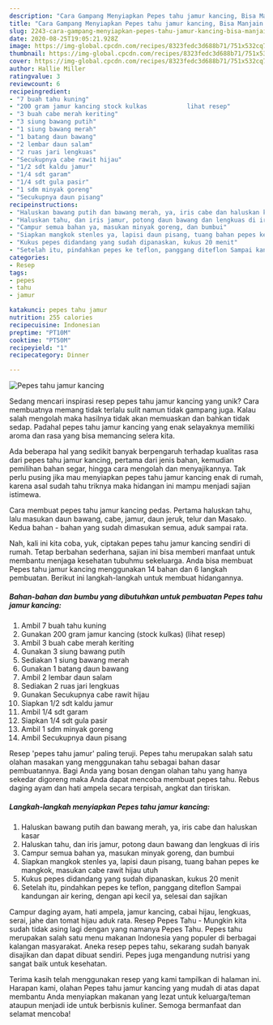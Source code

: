 ```yaml
---
description: "Cara Gampang Menyiapkan Pepes tahu jamur kancing, Bisa Manjain Lidah"
title: "Cara Gampang Menyiapkan Pepes tahu jamur kancing, Bisa Manjain Lidah"
slug: 2243-cara-gampang-menyiapkan-pepes-tahu-jamur-kancing-bisa-manjain-lidah
date: 2020-08-25T19:05:21.928Z
image: https://img-global.cpcdn.com/recipes/8323fedc3d688b71/751x532cq70/pepes-tahu-jamur-kancing-foto-resep-utama.jpg
thumbnail: https://img-global.cpcdn.com/recipes/8323fedc3d688b71/751x532cq70/pepes-tahu-jamur-kancing-foto-resep-utama.jpg
cover: https://img-global.cpcdn.com/recipes/8323fedc3d688b71/751x532cq70/pepes-tahu-jamur-kancing-foto-resep-utama.jpg
author: Hallie Miller
ratingvalue: 3
reviewcount: 6
recipeingredient:
- "7 buah tahu kuning"
- "200 gram jamur kancing stock kulkas           lihat resep"
- "3 buah cabe merah keriting"
- "3 siung bawang putih"
- "1 siung bawang merah"
- "1 batang daun bawang"
- "2 lembar daun salam"
- "2 ruas jari lengkuas"
- "Secukupnya cabe rawit hijau"
- "1/2 sdt kaldu jamur"
- "1/4 sdt garam"
- "1/4 sdt gula pasir"
- "1 sdm minyak goreng"
- "Secukupnya daun pisang"
recipeinstructions:
- "Haluskan bawang putih dan bawang merah, ya, iris cabe dan haluskan kasar"
- "Haluskan tahu, dan iris jamur, potong daun bawang dan lengkuas di iris"
- "Campur semua bahan ya, masukan minyak goreng, dan bumbui"
- "Siapkan mangkok stenles ya, lapisi daun pisang, tuang bahan pepes ke mangkok, masukan cabe rawit hijau utuh"
- "Kukus pepes didandang yang sudah dipanaskan, kukus 20 menit"
- "Setelah itu, pindahkan pepes ke teflon, panggang diteflon Sampai kandungan air kering, dengan api kecil ya, selesai dan sajikan"
categories:
- Resep
tags:
- pepes
- tahu
- jamur

katakunci: pepes tahu jamur 
nutrition: 255 calories
recipecuisine: Indonesian
preptime: "PT10M"
cooktime: "PT50M"
recipeyield: "1"
recipecategory: Dinner

---
```



![Pepes tahu jamur kancing](https://img-global.cpcdn.com/recipes/8323fedc3d688b71/751x532cq70/pepes-tahu-jamur-kancing-foto-resep-utama.jpg)

Sedang mencari inspirasi resep pepes tahu jamur kancing yang unik? Cara membuatnya memang tidak terlalu sulit namun tidak gampang juga. Kalau salah mengolah maka hasilnya tidak akan memuaskan dan bahkan tidak sedap. Padahal pepes tahu jamur kancing yang enak selayaknya memiliki aroma dan rasa yang bisa memancing selera kita.

Ada beberapa hal yang sedikit banyak berpengaruh terhadap kualitas rasa dari pepes tahu jamur kancing, pertama dari jenis bahan, kemudian pemilihan bahan segar, hingga cara mengolah dan menyajikannya. Tak perlu pusing jika mau menyiapkan pepes tahu jamur kancing enak di rumah, karena asal sudah tahu triknya maka hidangan ini mampu menjadi sajian istimewa.

Cara membuat pepes tahu jamur kancing pedas. Pertama haluskan tahu, lalu masukan daun bawang, cabe, jamur, daun jeruk, telur dan Masako. Kedua bahan - bahan yang sudah dimasukan semua, aduk sampai rata.


Nah, kali ini kita coba, yuk, ciptakan pepes tahu jamur kancing sendiri di rumah. Tetap berbahan sederhana, sajian ini bisa memberi manfaat untuk membantu menjaga kesehatan tubuhmu sekeluarga. Anda bisa membuat Pepes tahu jamur kancing menggunakan 14 bahan dan 6 langkah pembuatan. Berikut ini langkah-langkah untuk membuat hidangannya.

<!--inarticleads1-->

##### Bahan-bahan dan bumbu yang dibutuhkan untuk pembuatan Pepes tahu jamur kancing:

1. Ambil 7 buah tahu kuning
1. Gunakan 200 gram jamur kancing (stock kulkas)           (lihat resep)
1. Ambil 3 buah cabe merah keriting
1. Gunakan 3 siung bawang putih
1. Sediakan 1 siung bawang merah
1. Gunakan 1 batang daun bawang
1. Ambil 2 lembar daun salam
1. Sediakan 2 ruas jari lengkuas
1. Gunakan Secukupnya cabe rawit hijau
1. Siapkan 1/2 sdt kaldu jamur
1. Ambil 1/4 sdt garam
1. Siapkan 1/4 sdt gula pasir
1. Ambil 1 sdm minyak goreng
1. Ambil Secukupnya daun pisang


Resep &#39;pepes tahu jamur&#39; paling teruji. Pepes tahu merupakan salah satu olahan masakan yang menggunakan tahu sebagai bahan dasar pembuatannya. Bagi Anda yang bosan dengan olahan tahu yang hanya sekedar digoreng maka Anda dapat mencoba membuat pepes tahu. Rebus daging ayam dan hati ampela secara terpisah, angkat dan tiriskan. 

<!--inarticleads2-->

##### Langkah-langkah menyiapkan Pepes tahu jamur kancing:

1. Haluskan bawang putih dan bawang merah, ya, iris cabe dan haluskan kasar
1. Haluskan tahu, dan iris jamur, potong daun bawang dan lengkuas di iris
1. Campur semua bahan ya, masukan minyak goreng, dan bumbui
1. Siapkan mangkok stenles ya, lapisi daun pisang, tuang bahan pepes ke mangkok, masukan cabe rawit hijau utuh
1. Kukus pepes didandang yang sudah dipanaskan, kukus 20 menit
1. Setelah itu, pindahkan pepes ke teflon, panggang diteflon Sampai kandungan air kering, dengan api kecil ya, selesai dan sajikan


Campur daging ayam, hati ampela, jamur kancing, cabai hijau, lengkuas, serai, jahe dan tomat hijau aduk rata. Resep Pepes Tahu - Mungkin kita sudah tidak asing lagi dengan yang namanya Pepes Tahu. Pepes tahu merupakan salah satu menu makanan Indonesia yang populer di berbagai kalangan masyarakat. Aneka resep pepes tahu, sekarang sudah banyak disajikan dan dapat dibuat sendiri. Pepes juga mengandung nutrisi yang sangat baik untuk kesehatan. 

Terima kasih telah menggunakan resep yang kami tampilkan di halaman ini. Harapan kami, olahan Pepes tahu jamur kancing yang mudah di atas dapat membantu Anda menyiapkan makanan yang lezat untuk keluarga/teman ataupun menjadi ide untuk berbisnis kuliner. Semoga bermanfaat dan selamat mencoba!
